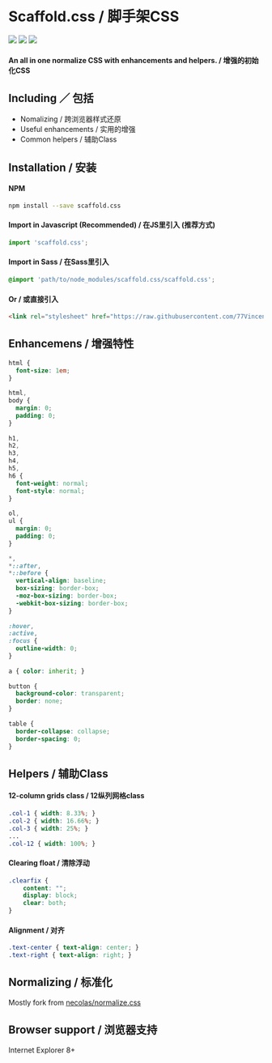 # Scaffold.css  /  脚手架CSS

<a href="https://travis-ci.org/77Vincent/scaffold.css"><img src="https://travis-ci.org/77Vincent/scaffold.css.svg?branch=master"></a>
<a href="https://www.npmjs.com/package/scaffold.css"><img src="https://img.shields.io/badge/npm-v1.1.0-blue.svg"></a>
<a href="https://github.com/77Vincent/scaffold.css/blob/master/LICENSE"><img src="https://img.shields.io/badge/lisence-MIT-blue.svg"></a>

#### An all in one normalize CSS with enhancements and helpers. / 增强的初始化CSS

## Including ／ 包括

* Nomalizing / 跨浏览器样式还原
* Useful enhancements / 实用的增强
* Common helpers / 辅助Class

## Installation / 安装
#### NPM

```sh
npm install --save scaffold.css
```

#### Import in Javascript (Recommended) / 在JS里引入 (推荐方式)

```js
import 'scaffold.css';
```

#### Import in Sass / 在Sass里引入

```scss
@import 'path/to/node_modules/scaffold.css/scaffold.css';
```

#### Or / 或直接引入

```html
<link rel="stylesheet" href="https://raw.githubusercontent.com/77Vincent/scaffold.css/master/scaffold.css">
```

## Enhancemens / 增强特性

```css
html {
  font-size: 1em;
}
 
html,
body {                                                                                                                                                        
  margin: 0;
  padding: 0;
}
 
h1,
h2,
h3,
h4,
h5,
h6 {
  font-weight: normal;
  font-style: normal;
}
 
ol,
ul {
  margin: 0;
  padding: 0;
}

*,
*::after,
*::before {
  vertical-align: baseline;
  box-sizing: border-box;
  -moz-box-sizing: border-box;
  -webkit-box-sizing: border-box;
}
 
:hover,
:active,                                                                                                                                                      
:focus {
  outline-width: 0;
}
 
a { color: inherit; }
 
button {
  background-color: transparent;
  border: none;
}
 
table {
  border-collapse: collapse;
  border-spacing: 0;
}
```

## Helpers / 辅助Class

#### 12-column grids class / 12纵列网格class
```css
.col-1 { width: 8.33%; }
.col-2 { width: 16.66%; }
.col-3 { width: 25%; }
...
.col-12 { width: 100%; }
```

#### Clearing float / 清除浮动
```css
.clearfix {
    content: "";
    display: block;
    clear: both;
}
```

#### Alignment / 对齐
```css
.text-center { text-align: center; }
.text-right { text-align: right; }
```

## Normalizing / 标准化
Mostly fork from <a href="https://github.com/necolas/normalize.css">necolas/normalize.css</a>

## Browser support / 浏览器支持
Internet Explorer 8+
